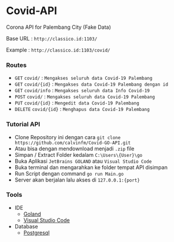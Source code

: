 # Covid-API
Corona API for Palembang City (Fake Data)

Base URL    : `http://classico.id:1103/`

Example     : `http://classico.id:1103/covid/`

### Routes
  * `GET` `covid/` : `Mengakses seluruh data Covid-19 Palembang`
  * `GET` `covid/{id}` : `Mengakses data Covid-19 Palembang dengan id`
  * `GET` `covid/info` : `Mengakses seluruh data Info Covid-19`
  * `POST` `covid/` : `Mengakses seluruh data Covid-19 Palembang`
  * `PUT` `covid/{id}` : `Mengedit data Covid-19 Palembang`
  * `DELETE` `covid/{id}` : `Menghapus data Covid-19 Palembang`

### Tutorial API
  * Clone Repository ini dengan cara `git clone https://github.com/calvinfm/Covid-GO-API.git`
  * Atau bisa dengan mendownload menjadi `.zip` file
  * Simpan / Extract Folder kedalam `C:\Users\{User}\go`
  * Buka Aplikasi `JetBrains GOLAND` atau `Visual Studio Code` 
  * Buka terminal dan mengarahkan ke folder tempat API disimpan
  * Run Script dengan command `go run Main.go`
  * Server akan berjalan lalu akses di `127.0.0.1:{port}`


### Tools
  * IDE
    * [Goland](https://www.jetbrains.com/go/)
    * [Visual Studio Code](https://code.visualstudio.com/download)
  * Database
    * [Postgresql](https://www.postgresql.org/download/)

